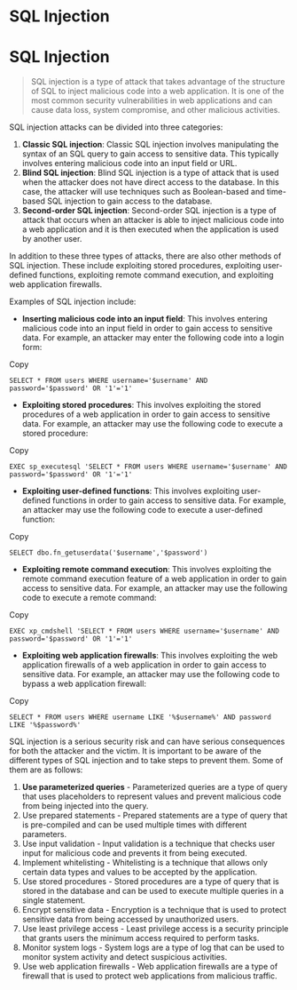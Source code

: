# SQL Injection

[](https://rkive.gitbook.io/~gitbook/image?url=https%3A%2F%2F3577347090-files.gitbook.io%2F%7E%2Ffiles%2Fv0%2Fb%2Fgitbook-x-prod.appspot.com%2Fo%2Fspaces%252FWrIcinZ87qSasUAtuqcU%252Fuploads%252FCVSnb21lp6ddnBz9GFur%252Fimage.png%3Falt%3Dmedia%26token%3Db5ee3b4e-5adb-4e52-9e84-a63cd7ea8285&width=768&dpr=4&quality=100&sign=678783da&sv=2)

# SQL Injection

> SQL injection is a type of attack that takes advantage of the structure of SQL to inject malicious code into a web application. It is one of the most common security vulnerabilities in web applications and can cause data loss, system compromise, and other malicious activities.
> 

SQL injection attacks can be divided into three categories:

1. **Classic SQL injection**: Classic SQL injection involves manipulating the syntax of an SQL query to gain access to sensitive data. This typically involves entering malicious code into an input field or URL.
2. **Blind SQL injection**: Blind SQL injection is a type of attack that is used when the attacker does not have direct access to the database. In this case, the attacker will use techniques such as Boolean-based and time-based SQL injection to gain access to the database.
3. **Second-order SQL injection**: Second-order SQL injection is a type of attack that occurs when an attacker is able to inject malicious code into a web application and it is then executed when the application is used by another user.

In addition to these three types of attacks, there are also other methods of SQL injection. These include exploiting stored procedures, exploiting user-defined functions, exploiting remote command execution, and exploiting web application firewalls.

Examples of SQL injection include:

- **Inserting malicious code into an input field**: This involves entering malicious code into an input field in order to gain access to sensitive data. For example, an attacker may enter the following code into a login form:

Copy

```
SELECT * FROM users WHERE username='$username' AND password='$password' OR '1'='1'
```

- **Exploiting stored procedures**: This involves exploiting the stored procedures of a web application in order to gain access to sensitive data. For example, an attacker may use the following code to execute a stored procedure:

Copy

```
EXEC sp_executesql 'SELECT * FROM users WHERE username='$username' AND password='$password' OR '1'='1'
```

- **Exploiting user-defined functions**: This involves exploiting user-defined functions in order to gain access to sensitive data. For example, an attacker may use the following code to execute a user-defined function:

Copy

```
SELECT dbo.fn_getuserdata('$username','$password')
```

- **Exploiting remote command execution**: This involves exploiting the remote command execution feature of a web application in order to gain access to sensitive data. For example, an attacker may use the following code to execute a remote command:

Copy

```
EXEC xp_cmdshell 'SELECT * FROM users WHERE username='$username' AND password='$password' OR '1'='1'
```

- **Exploiting web application firewalls**: This involves exploiting the web application firewalls of a web application in order to gain access to sensitive data. For example, an attacker may use the following code to bypass a web application firewall:

Copy

```
SELECT * FROM users WHERE username LIKE '%$username%' AND password LIKE '%$password%'
```

SQL injection is a serious security risk and can have serious consequences for both the attacker and the victim. It is important to be aware of the different types of SQL injection and to take steps to prevent them. Some of them are as follows:

1. **Use parameterized queries** - Parameterized queries are a type of query that uses placeholders to represent values and prevent malicious code from being injected into the query.
2. Use prepared statements - Prepared statements are a type of query that is pre-compiled and can be used multiple times with different parameters.
3. Use input validation - Input validation is a technique that checks user input for malicious code and prevents it from being executed.
4. Implement whitelisting - Whitelisting is a technique that allows only certain data types and values to be accepted by the application.
5. Use stored procedures - Stored procedures are a type of query that is stored in the database and can be used to execute multiple queries in a single statement.
6. Encrypt sensitive data - Encryption is a technique that is used to protect sensitive data from being accessed by unauthorized users.
7. Use least privilege access - Least privilege access is a security principle that grants users the minimum access required to perform tasks.
8. Monitor system logs - System logs are a type of log that can be used to monitor system activity and detect suspicious activities.
9. Use web application firewalls - Web application firewalls are a type of firewall that is used to protect web applications from malicious traffic.